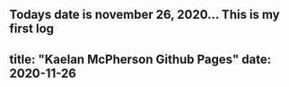 Todays date is november 26, 2020... This is my first log
--
title: "Kaelan McPherson Github Pages"
date: 2020-11-26
--

